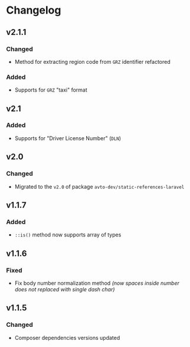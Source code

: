 # Changelog

## v2.1.1

### Changed
- Method for extracting region code from `GRZ` identifier refactored

### Added
- Supports for `GRZ` "taxi" format

## v2.1

### Added
- Supports for "Driver License Number" (`DLN`)

## v2.0

### Changed
- Migrated to the `v2.0` of package `avto-dev/static-references-laravel`

## v1.1.7

### Added
- `::is()` method now supports array of types

## v1.1.6

### Fixed
- Fix body number normalization method *(now spaces inside number does not replaced with single dash char)*

## v1.1.5

### Changed
- Composer dependencies versions updated

